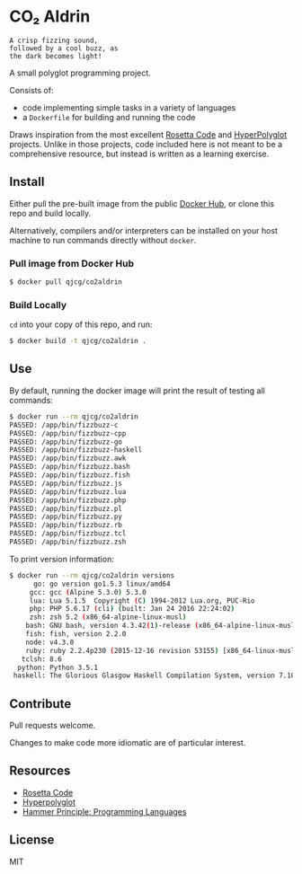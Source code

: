 # CO₂ Aldrin

```
A crisp fizzing sound,
followed by a cool buzz, as
the dark becomes light!
```

A small polyglot programming project.

Consists of:

- code implementing simple tasks in a variety of languages
- a `Dockerfile` for building and running the code

Draws inspiration from the most excellent [Rosetta Code] and [HyperPolyglot]
projects. Unlike in those projects, code included here is not meant to be a
comprehensive resource, but instead is written as a learning exercise.


## Install

Either pull the pre-built image from the public [Docker
Hub](https://hub.docker.com/r/qjcg/co2aldrin/), or clone this repo and
build locally.

Alternatively, compilers and/or interpreters can be installed on your host
machine to run commands directly without `docker`.

### Pull image from Docker Hub

```sh
$ docker pull qjcg/co2aldrin
```

### Build Locally

`cd` into your copy of this repo, and run:

```sh
$ docker build -t qjcg/co2aldrin .
```


## Use

By default, running the docker image will print the result of testing all
commands:

```sh
$ docker run --rm qjcg/co2aldrin
PASSED: /app/bin/fizzbuzz-c
PASSED: /app/bin/fizzbuzz-cpp
PASSED: /app/bin/fizzbuzz-go
PASSED: /app/bin/fizzbuzz-haskell
PASSED: /app/bin/fizzbuzz.awk
PASSED: /app/bin/fizzbuzz.bash
PASSED: /app/bin/fizzbuzz.fish
PASSED: /app/bin/fizzbuzz.js
PASSED: /app/bin/fizzbuzz.lua
PASSED: /app/bin/fizzbuzz.php
PASSED: /app/bin/fizzbuzz.pl
PASSED: /app/bin/fizzbuzz.py
PASSED: /app/bin/fizzbuzz.rb
PASSED: /app/bin/fizzbuzz.tcl
PASSED: /app/bin/fizzbuzz.zsh
```

To print version information:

```sh
$ docker run --rm qjcg/co2aldrin versions
      go: go version go1.5.3 linux/amd64
     gcc: gcc (Alpine 5.3.0) 5.3.0
     lua: Lua 5.1.5  Copyright (C) 1994-2012 Lua.org, PUC-Rio
     php: PHP 5.6.17 (cli) (built: Jan 24 2016 22:24:02) 
     zsh: zsh 5.2 (x86_64-alpine-linux-musl)
    bash: GNU bash, version 4.3.42(1)-release (x86_64-alpine-linux-musl)
    fish: fish, version 2.2.0
    node: v4.3.0
    ruby: ruby 2.2.4p230 (2015-12-16 revision 53155) [x86_64-linux-musl]
   tclsh: 8.6
  python: Python 3.5.1
 haskell: The Glorious Glasgow Haskell Compilation System, version 7.10.3
```


## Contribute

Pull requests welcome.

Changes to make code more idiomatic are of particular interest.


## Resources

- [Rosetta Code]
- [Hyperpolyglot]
- [Hammer Principle: Programming Languages](http://hammerprinciple.com/therighttool)


## License

MIT



[Rosetta Code]: http://rosettacode.org/wiki/Rosetta_Code
[HyperPolyglot]: http://hyperpolyglot.org/
